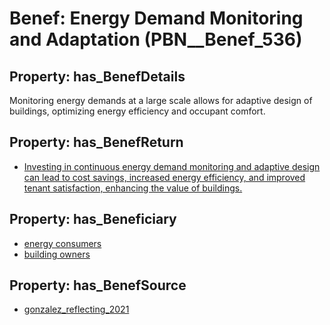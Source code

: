 # Benef: __Energy Demand Monitoring and Adaptation__ (PBN__Benef_536)

## Property: has_BenefDetails

Monitoring energy demands at a large scale allows for adaptive design of buildings, optimizing energy efficiency and occupant comfort.

## Property: has_BenefReturn

* [Investing in continuous energy demand monitoring and adaptive design can lead to cost savings, increased energy efficiency, and improved tenant satisfaction, enhancing the value of buildings.](../BenefReturn/PBN__BenefReturn_588)

## Property: has_Beneficiary

* [energy consumers](../Stakeholder/PBN__Stakeholder_226)
* [building owners](../Stakeholder/PBN__Stakeholder_80)

## Property: has_BenefSource

* [gonzalez_reflecting_2021](../Article/PBN__Article_110)

